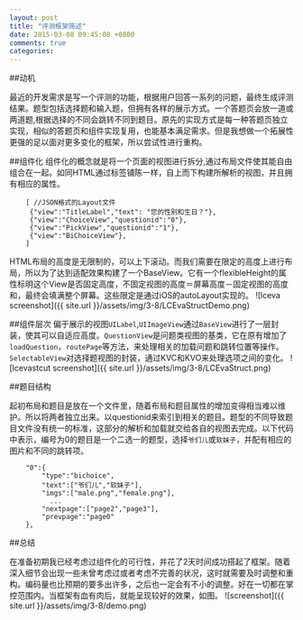 ```yaml
---
layout: post
title: "评测框架简述"
date: 2015-03-08 09:45:08 +0800
comments: true
categories: 
---
```


##动机

最近的开发需求是写一个评测的功能，根据用户回答一系列的问题，最终生成评测结果。题型包括选择题和输入题，但拥有各样的展示方式。一个答题页会放一道或两道题,根据选择的不同会跳转不同到题目。原先的实现方式是每一种答题页独立实现，相似的答题页和组件实现复用，也能基本满足需求。但是我想做一个拓展性更强的足以面对更多变化的框架，所以尝试性进行重构。

##组件化
组件化的概念就是将一个页面的视图进行拆分,通过布局文件使其能自由组合在一起。如同HTML通过标签铺陈一样，自上而下构建所解析的视图，并且拥有相应的属性。

```
    [ //JSON格式的Layout文件
     {"view":"TitleLabel","text": "您的性别和生日？"},
     {"view":"ChoiceView","questionid":"0"},
     {"view":"PickView","questionid":"1"},
     {"view":"BiChoiceView"},
    ]
```

HTML布局的高度是无限制的，可以上下滚动。而我们需要在限定的高度上进行布局，所以为了达到适配效果构建了一个BaseView。它有一个flexibleHeight的属性标明这个View是否固定高度，不固定视图的高度＝屏幕高度－固定视图的高度和，最终会填满整个屏幕。这些限定是通过iOS的autoLayout实现的。
![lceva screenshot]({{ site.url }}/assets/img/3-8/LCEvaStructDemo.png)

##组件层次
偏于展示的视图`UILabel`,`UIImageView`通过`BaseView`进行了一层封装，使其可以自适应高度。`QuestionView`是问题类视图的基类，它在原有增加了`loadQuestion`，`routePage`等方法，来处理相关的加载问题和跳转位置等操作。`SelectableView`对选择题视图的封装，通过KVC和KVO来处理选项之间的变化。
![lcevastcut screenshot]({{ site.url }}/assets/img/3-8/LCEvaStruct.png)

##题目结构

起初布局和题目是放在一个文件里，随着布局和题目属性的增加变得相当难以维护。所以将两者独立出来。以questionid来索引到相关的题目。题型的不同导致题目文件没有统一的标准，这部分的解析和加载就交给各自的视图去完成。以下代码中表示，编号为0的题目是一个二选一的题型，选择`爷们儿`或`软妹子`，并配有相应的图片和不同的跳转项。

```
    "0":{
        "type":"bichoice",
        "text":["爷们儿","软妹子"],
        "imgs":["male.png","female.png"],
      	  ...
        "nextpage":["page2","page3"],
        "prevpage":"page0"
    },
```

##总结

在准备初期我已经考虑过组件化的可行性，并花了2天时间成功搭起了框架。随着深入细节会出现一些未曾考虑过或者考虑不完善的状况，这时就需要及时调整和重构。编码量也比预期的要多出许多，之后也一定会有不小的调整。好在一切都在掌控范围内。当框架有血有肉后，就能呈现较好的效果，如图。
![screenshot]({{ site.url }}/assets/img/3-8/demo.png)